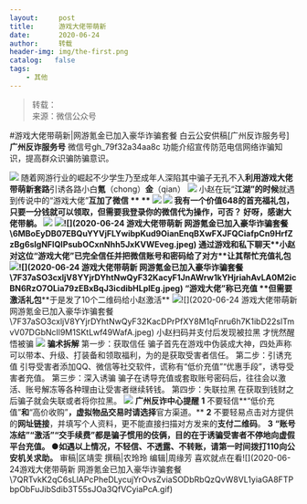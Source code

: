 ```yaml
---
layout:     post
title:      游戏大佬带萌新
date:       2020-06-24
author:     转载
header-img: img/the-first.png
catalog:   false
tags:
    - 其他
---
```


<blockquote><p>转载：<br>
来源：微信公众号</p></blockquote>

#游戏大佬带萌新|网游氪金已加入豪华诈骗套餐
白云公安供稿[广州反诈服务号]
**广州反诈服务号**
微信号gh_79f32a34aa8c
功能介绍宣传防范电信网络诈骗知识，提高群众识骗防骗意识。

![]({{site.baseurl}}/postimg/7F37aSO3cxlo4bG04fRFaHj3AW3d1QzwZHokXA2GO4SQicukoBa2o5IhPztpdcaZJUrK4RB9ahLe1rRskMq39ww.gif)
随着网游行业的崛起不少学生乃至成年人深陷其中骗子无孔不入**利用游戏大佬带萌新套路**引诱各路小白**氪**（chong）**金**（qian）
![]({{site.baseurl}}/postimg/7F37aSO3cxljV8YYjrDYhtNwQyF32KacDtB98ZEHjdUoq0Oh6DFsBKA2SN7PpNicnEPepBYawdthWjOFy7MQHDA.png)
小赵在玩“**江湖”的时候**就遇到传说中的“游戏大佬”****互加了微信**
**
**
![]({{site.baseurl}}/postimg/6MBoEyDB07EBQuYYVjFLYwibpKud9OianEsmFzibe9U46CsXVKdn2GibY0x3AppQydXbw2ZOtTguAW9GIicoBzT35PA.jpeg)
![]({{site.baseurl}}/postimg/7F37aSO3cxljV8YYjrDYhtNwQyF32KacCHJtUnNwtuOAgQYfgw80gicqpJoJ2QEu6xpT6K3YlFwqRWVx0ycyPSQ.png)
我有一个价值648的首充福礼包，只要一分钱就可以领取，但需要我登录你的微信代为操作，可否？
好呀，感谢大佬带躺。
![]({{site.baseurl}}/postimg/7F37aSO3cxljV8YYjrDYhtNwQyF32KaceibmjJcJvxXtXu71VqMekV98M6ib5NhgRUicOVtXhtvkPaF0fXakPmpEw.png)
![]({{site.baseurl}}/postimg/6MBoEyDB07EBQuYYVjFLYwibpKud9OianELeboNlG5wmCT9w72IicdAIC9MeUTNngP4eFVnm01I48wAAFX3vf6zEg.jpeg)![](2020-06-24
游戏大佬带萌新
网游氪金已加入豪华诈骗套餐\\6MBoEyDB07EBQuYYVjFLYwibpKud9OianEnqBXwFXJFQCiafpCn9HrfZzBg6slgNFlQIPsubOCxnNhh5JxKVWEveg.jpeg)
通过游戏和私下聊天**小赵对这位“游戏大佬”已完全信任****并把微信账号和密码给了对方**让其帮忙充值礼包
![]({{site.baseurl}}/postimg/6MBoEyDB07EBQuYYVjFLYwibpKud9OianEw2ebqwPprxsGUnnX2GicAkONaziaxPNuB8p0TzIS8Rc5cmLiamTl0kjGw.jpeg)![](2020-06-24
游戏大佬带萌新
网游氪金已加入豪华诈骗套餐\\7F37aSO3cxljV8YYjrDYhtNwQyF32KacyF1JnAWrw1kYHjriahAvLA0M2icBN6RzO7OLia79zEBxBqJ3icdibHLplEg.jpeg)
“游戏大佬”称已充值
**但需要激活礼包****于是发了10个二维码给小赵激活**
![]({{site.baseurl}}/postimg/7F37aSO3cxljV8YYjrDYhtNwQyF32KacwHFUvFSLhVJIW40or7ia7ftAdSBBbuhPczyBZmibzONwdOWYQsQPD4GQ.jpeg)![](2020-06-24
游戏大佬带萌新
网游氪金已加入豪华诈骗套餐\\7F37aSO3cxljV8YYjrDYhtNwQyF32KacDPrPfXY8M1qFnru6h7K1ibD22slTmvV07DGbNcIl9M1SKtLwf49WafA.jpeg)
小赵扫码并支付后发现被拉黑
才恍然醒悟被骗
![]({{site.baseurl}}/postimg/7F37aSO3cxljV8YYjrDYhtNwQyF32Kacv2aaxBaSKIAaKdmUXPuDEOZFanEMlLgMp9uib7bAkRDaQ1eFUqib0yYQ.gif)
**骗术拆解**
第一步：获取信任
骗子首先在游戏中伪装成大神，四处声称可以带本、升级、打装备和领取福利，为的是获取受害者信任。
第二步：引诱充值
引导受害者添加QQ、微信等社交软件，谎称有“低价充值”“优惠手段”，诱导受害者充值。
第三步：深入诱骗
骗子在诱导充值或套取账号密码后，往往会以激活、账号解冻等各种理由让受害者继续转钱。
第四步：失联拉黑
在获取到钱财之后骗子就会失联或者将你拉黑。
![]({{site.baseurl}}/postimg/7F37aSO3cxkqDBhOxhOEIwk2KvvCiajG0o2qia4nNVqj4kgokCNBbCRBKABgEMo7IWugKsajdgibTrn09kANzmSCA.gif)
**广州反诈中心提醒**
**1**
不要轻信**“低价充值”**和**“高价收购”**，虚拟物品交易时请选择**官方渠道。**
**2**
不要轻易点击对方提供的**网址链接**，并填写个人资料，更不能直接扫描对方发来的**支付二维码**。
**3**
**“账号冻结”“激活”“交手续费”**都是骗子惯用的伎俩，目的在于诱骗受害者不停地向虚假平台充值。
●**如遇以上情况，不轻信、不透露、不转账，请**第一时间**拨打110向公安机关求助。**
审稿|区靖雯
撰稿|农玲玲
编辑|周缘芳
喜欢就点在看![](2020-06-24游戏大佬带萌新
网游氪金已加入豪华诈骗套餐\\7QRTvkK2qC6sLlAPcPheDLycujYrOvsZviaSODbRbQzQvW8VL1yiaGA8FTPbpObFuJibSdib3T55sJOa3QfVCyiaPcA.gif)
